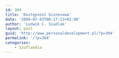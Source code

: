 ```yaml
---
id: 304
title: 'Dostępność biznesowa'
date: '2009-07-03T08:17:13+02:00'
author: 'Ludwik C. Siadlak'
layout: post
guid: 'http://www.personaldevelopment.pl/?p=304'
permalink: '/?p=304'
categories:
    - Szuflandia
---
```


